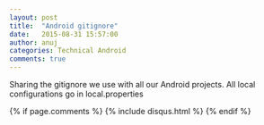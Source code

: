 ```yaml
---
layout: post
title:  "Android gitignore"
date:   2015-08-31 15:57:00
author: anuj
categories: Technical Android
comments: true
---
```

Sharing the gitignore we use with all our Android projects. All local configurations go in local.properties

<script src="https://gist.github.com/anujmiddha/5d4aeac7fd9368f5cc36.js"> </script>

{% if page.comments %}
{% include disqus.html %}
{% endif %}
